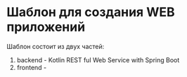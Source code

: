 # Шаблон для создания WEB приложений
   Шаблон состоит из двух частей:
   1. backend - Kotlin REST ful Web Service with Spring Boot
   2. frontend - 
   
